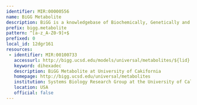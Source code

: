 ```yaml
---
identifier: MIR:00000556
name: BiGG Metabolite
description: BiGG is a knowledgebase of Biochemically, Genetically and Genomically structured genome-scale metabolic network reconstructions. It more published genome-scale metabolic networks into a single database with a set of stardized identifiers called BiGG IDs. Genes in the BiGG models are mapped to NCBI genome annotations, and metabolites are linked to many external databases (KEGG, PubChem, and many more). This collection references individual metabolotes.
prefix: bigg.metabolite
pattern: ^[a-z_A-Z0-9]+$
prefixed: 0
local_id: 12dgr161
resources:
 - identifier: MIR:00100733
   accessurl: http://bigg.ucsd.edu/models/universal/metabolites/${lid}
   keyword: dihexadec
   description: BiGG Metabolite at University of Cakifornia
   homepage: http://bigg.ucsd.edu/universal/metabolites
   institution: Systems Biology Research Group at the University of California, San Diego
   location: USA
   official: false
---
```

